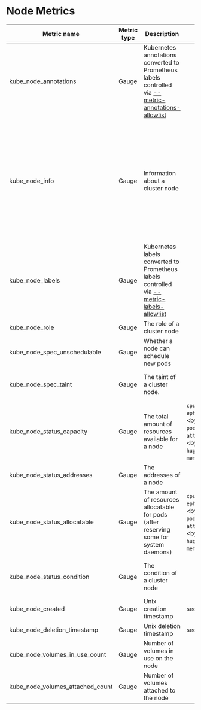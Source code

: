 # Node Metrics

| Metric name                  | Metric type | Description                                                                                                               | Unit (where applicable)                                                                                                                                                                  | Labels/tags                                                                                                                                                                                                                                                                                                                                                                                                                                               | Status       |
| ---------------------------- | ----------- | ------------------------------------------------------------------------------------------------------------------------- | ---------------------------------------------------------------------------------------------------------------------------------------------------------------------------------------- | --------------------------------------------------------------------------------------------------------------------------------------------------------------------------------------------------------------------------------------------------------------------------------------------------------------------------------------------------------------------------------------------------------------------------------------------------------- | ------------ |
| kube_node_annotations        | Gauge       | Kubernetes annotations converted to Prometheus labels controlled via [--metric-annotations-allowlist](../../developer/cli-arguments.md) |                                                                                                                                                                                          | `node`=&lt;node-address&gt; <br> `annotation_NODE_ANNOTATION`=&lt;NODE_ANNOTATION&gt;                                                                                                                                                                                                                                                                                                                                                                     | EXPERIMENTAL |
| kube_node_info               | Gauge       | Information about a cluster node                                                                                          |                                                                                                                                                                                          | `node`=&lt;node-address&gt; <br> `kernel_version`=&lt;kernel-version&gt; <br> `os_image`=&lt;os-image-name&gt; <br> `container_runtime_version`=&lt;container-runtime-and-version-combination&gt; <br> `kubelet_version`=&lt;kubelet-version&gt; <br> `kubeproxy_version`=&lt;deprecated&gt; <br> `pod_cidr`=&lt;pod-cidr&gt; <br> `provider_id`=&lt;provider-id&gt; <br> `system_uuid`=&lt;system-uuid&gt; <br> `internal_ip`=&lt;internal-ip&gt; | STABLE       |
| kube_node_labels             | Gauge       | Kubernetes labels converted to Prometheus labels controlled via [--metric-labels-allowlist](../../developer/cli-arguments.md)           |                                                                                                                                                                                          | `node`=&lt;node-address&gt; <br> `label_NODE_LABEL`=&lt;NODE_LABEL&gt;                                                                                                                                                                                                                                                                                                                                                                                    | STABLE       |
| kube_node_role               | Gauge       | The role of a cluster node                                                                                                |                                                                                                                                                                                          | `node`=&lt;node-address&gt; <br> `role`=&lt;NODE_ROLE&gt;                                                                                                                                                                                                                                                                                                                                                                                                 | EXPERIMENTAL |
| kube_node_spec_unschedulable | Gauge       | Whether a node can schedule new pods                                                                                      |                                                                                                                                                                                          | `node`=&lt;node-address&gt;                                                                                                                                                                                                                                                                                                                                                                                                                               | STABLE       |
| kube_node_spec_taint         | Gauge       | The taint of a cluster node.                                                                                              |                                                                                                                                                                                          | `node`=&lt;node-address&gt; <br> `key`=&lt;taint-key&gt; <br> `value=`&lt;taint-value&gt; <br> `effect=`&lt;taint-effect&gt;                                                                                                                                                                                                                                                                                                                              | STABLE       |
| kube_node_status_capacity    | Gauge       | The total amount of resources available for a node                                                                        | `cpu`=&lt;core&gt; <br> `ephemeral_storage`=&lt;byte&gt; <br> `pods`=&lt;integer&gt; <br> `attachable_volumes_*`=&lt;byte&gt; <br> `hugepages_*`=&lt;byte&gt; <br> `memory`=&lt;byte&gt; | `node`=&lt;node-address&gt; <br> `resource`=&lt;resource-name&gt; <br> `unit`=&lt;resource-unit&gt;                                                                                                                                                                                                                                                                                                                                                       | STABLE       |
| kube_node_status_addresses         | Gauge       | The addresses of a node                                                                                              |                                                                                                                                                                                          |  `node`=&lt;node-address&gt; <br> `type`=&lt;address-type&gt; <br> `address`=&lt;address-value&gt;                                                                                                                                                                                                                                           | EXPERIMENTAL       |
| kube_node_status_allocatable | Gauge       | The amount of resources allocatable for pods (after reserving some for system daemons)                                    | `cpu`=&lt;core&gt; <br> `ephemeral_storage`=&lt;byte&gt; <br> `pods`=&lt;integer&gt; <br> `attachable_volumes_*`=&lt;byte&gt; <br> `hugepages_*`=&lt;byte&gt; <br> `memory`=&lt;byte&gt; | `node`=&lt;node-address&gt; <br> `resource`=&lt;resource-name&gt; <br> `unit`=&lt;resource-unit&gt;                                                                                                                                                                                                                                                                                                                                                       | STABLE       |
| kube_node_status_condition   | Gauge       | The condition of a cluster node                                                                                           |                                                                                                                                                                                          | `node`=&lt;node-address&gt; <br> `condition`=&lt;node-condition&gt; <br> `status`=&lt;true\|false\|unknown&gt;                                                                                                                                                                                                                                                                                                                                            | STABLE       |
| kube_node_created            | Gauge       | Unix creation timestamp                                                                                                   | seconds                                                                                                                                                                                  | `node`=&lt;node-address&gt;                                                                                                                                                                                                                                                                                                                                                                                                                               | STABLE       |
| kube_node_deletion_timestamp | Gauge       | Unix deletion timestamp                                                                                                   | seconds                                                                                                                                                                                  | `node`=&lt;node-address&gt;                                                                                                                                                                                                                                                                                                                                                                                                                               | EXPERIMENTAL |
| kube_node_volumes_in_use_count | Gauge       | Number of volumes in use on the node                                                                                                |                                                                                                                                                                                   | `node`=&lt;node-address&gt;                                                                                                                                                                                                                                                                                                                                                                                                                               | STABLE |
| kube_node_volumes_attached_count | Gauge       | Number of volumes attached to the node                                                                                                   |                                                                                                                                                                                   | `node`=&lt;node-address&gt;                                                                                                                                                                                                                                                                                                                                                                                                                               | STABLE |
